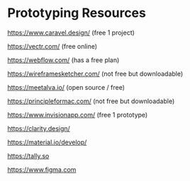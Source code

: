 # Prototyping Resources

https://www.caravel.design/ (free 1 project)

https://vectr.com/ (free online)

https://webflow.com/ (has a free plan)

https://wireframesketcher.com/ (not free but downloadable)

https://meetalva.io/ (open source / free)

https://principleformac.com/ (not free but downloadable)

https://www.invisionapp.com/ (free 1 prototype)

https://clarity.design/

https://material.io/develop/

https://tally.so

https://www.figma.com
